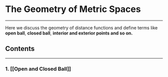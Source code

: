 # The Geometry of Metric Spaces
---
Here we discuss the geometry of distance functions and define terms like **open ball**, **closed ball**, **interior and exterior points and so on.**

## Contents
---
### 1. [[Open and Closed Ball]]
